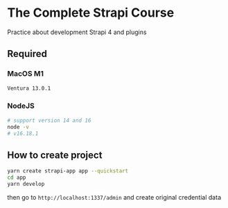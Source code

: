 # The Complete Strapi Course

Practice about development Strapi 4 and plugins

## Required

### MacOS M1
```bash
Ventura 13.0.1
```
### NodeJS
```bash
# support version 14 and 16
node -v
# v16.18.1
```

## How to create project

```bash
yarn create strapi-app app --quickstart
cd app
yarn develop
```

then go to `http://localhost:1337/admin` and create original credential data
